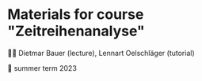 # Materials for course "Zeitreihenanalyse" 

:teacher: Dietmar Bauer (lecture), Lennart Oelschläger (tutorial)

:date: summer term 2023
